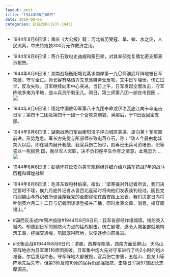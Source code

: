 ```yaml
---
layout: post
title: "1944年08月06日"
date: 2019-08-06
categories: 抗日战争(1937-1945)
---
```


<meta name="referrer" content="no-referrer" />

- 1944年8月6日讯：重庆《大公报》载：河北省历受寇、旱、蝗、水之灾，人民流离，中央特拨款300万元作救济之用。 

- 1944年8月6日讯：蒋介石致电史迪威和蒙巴顿，对其率部克复缅北密支那表示祝贺。 

- 1944年8月6日讯：湖南战场衡阳城北蒸水南岸第一九〇师演武坪阵地被日军攻破，守军全亡。师长容有略请方先觉派特务营反攻，又中日军埋伏，伤亡过半，反攻失败。日军继续向市中心突进。当日上午，日军发起全面攻击，守军阵地多夷为平地，战斗兵员所剩无几。同日，第三师第八团一部在市民医 ... <br/><img src="https://wx1.sinaimg.cn/large/aca367d8ly1g5q7ksbe6uj20c809zjrf.jpg" />

- 1944年8月6日讯：缅北中国驻印军第八十九团奉命渡伊洛瓦底江向卡卒追击日军；第四十二团及第四十一团一个营攻克畹貌、满那后，于11日返回密支那。 

- 1944年8月6日讯：湖南战场日军由衡阳演子坪向城区突进，旋向第十军军部前进，形势危急。军长方先觉与所部师长致电蒋介石，称：“敌人今晨由北城突入以后，即在城内展开巷战，我官兵伤亡殆尽，刻再已无兵可资堵击，职等誓以一死报党 国，勉尽军人天职，决不负钧座平生作育之至意，此电恐为 ... <br/><img src="https://wx2.sinaimg.cn/large/aca367d8ly1g5q2cz7fn4j20c8090t8q.jpg" />

- 1944年8月6日讯：彭德怀在延安向美军观察组详细介绍八路军抗战7年的战斗历程和辉煌战果 

- 1944年8月6日讯：毛泽东致电林伯渠，指出：“梁寒操对外记者所谈，我们决定暂时不理，俟九月底外记者从晋西北返延时将向他们发表谈判经过。国民党将阎锡山与外记者所谈诬蔑我党的全部谬论在西安报上发表，我们决定日内将叶剑英六月二十二日与记者团谈话登报并广播，同时发表文章、消息，揭穿阎锡山。” 

- #滇西反击战##腾冲战役#1944年8月6日讯：我军各部经炸塌城墙，纷纷突入城内，却遭到日军的侧防火力点的猛烈射击，伤亡剧增，遂令入城各部就地构筑工事，挖掘交通壕，巩固既得阵地，以便逐步向前推进。 

- #长衡会战#1944年8月6日讯：清晨，西禅寺陷落，西南方面岳屏山、天马山等阵地亦为日军第116师团突破。日军集中炮火先对守军进行了约2小时的炮火准备，尔后发起冲击。守军阵地大都被毁，官兵伤亡惨重，五桂山、接龙山等阵地先后失守。但第3师及预10师的官兵仍顽强抵抗，击毙日军第57旅团长志摩源吉。 

